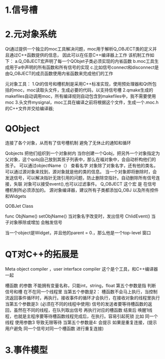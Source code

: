 # 1.信号槽

# 2.元对象系统
Qt通过提供一个独立的moc工具解决问题，moc用于解析Q_OBJECT类的定义并且通过C++函数提供的信息，
因此可以在任意C++编译器上工作
该机制工作如下：
a.Q_OBJECT宏声明了每一个QObjet子类必须实现的内省函数
b.moc工具生成用于a中声明的所有函数和所有信号的实现
c.比如信号connect和disconnect是由Q_OBJECT的成员函数使用内省函数来完成他们的工作

元对象工具：
1.Qt的信号和槽机制是采用C++标准实现，使用预处理器和Qt所包括的moc，moc读取头文件，生成必要的代码，以支持信号槽
2.qmake生成的makefiles自动调用moc，所有编译规则自动包含到makefiles中，我不需要使用moc
3.头文件mysignal，moc工具在编译之前将根据这个文件，生成一个.moc.h的C++文件并交给编译器;

# QObject
连接了各个对象，从而有了信号槽机制
避免了无休止的通知和循环

Qobjects
把他们组织到一个对象树内
当你创建一个Qobj，把另外一个对象指定为父对象，这个qobj自己放到其孩子列表中，那么在福对象中，会自动析构他们的孩子。
可以通过objectName（） 查看名字
对象除了对象名字，还有他的类名，可以通过源对象来找到，源对象就是他的类的信息。
当一个对象即将删除时，会发送信号，可以解决指针无效引用的问题，防止删除空指针。自动删除所有信号连接，失联
对象可以接受event(),也可以过滤事件。
Q_OBJECT 这个宏 是 在信号槽机制所必须添加的。
源对象编译器，建议所有子类都添加Q_OBJ 以及所有控件和Widgets

QOBJet Class

func
	ObjName()
	setObjName() 当对象名字改变时，发出信号
ChlidEvent() 当子对象移除或增加 会触发信号

当一个object是Widget，并且他的parent = 0.，那么他是一个top-level 窗口

# QT对C++的拓展是
Meta object compiler ，user interface compiler
这个是个工具，和C++编译器一起

槽函数 的参数 不能拥有变量名称，只能int，string，float
第五个参数是指 判断信号和槽 在不在同一个线程里
当第五个参数是2：
	槽函数不会马上执行，当控制流返回事件循环时，再执行。接收事件的循环才会执行，在接收对象的线程里执行
当第五个参数是3: (必须在不同的线程中使用)
	信号的发送者要等待槽函数的返回，虽然在不同的线程，在队列取出信号 再执行对应的槽函数 结束后 唤醒1线程，也就是主程序要等待槽函数线程完成后，在执行。容易引起死锁
	比如 同一个线程 使用参数3 导致无限等待
当第五个参数是4:
	会提示 如果是重复连接，(提示用户避免 同一个信号对同一个槽函数 进行重复连接)


# 3.事件模型
